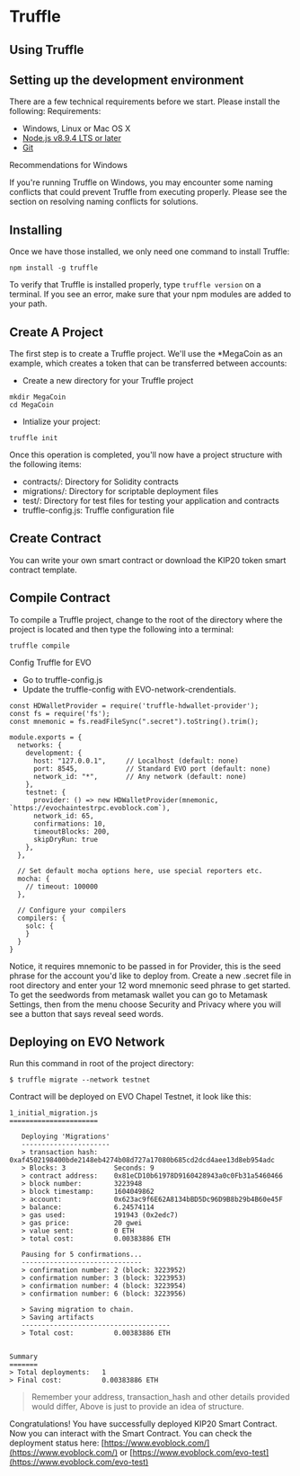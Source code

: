 # Truffle
## Using Truffle
## Setting up the development environment
There are a few technical requirements before we start. Please install the following: Requirements:
- Windows, Linux or Mac OS X
- [Node.js v8.9.4 LTS or later](https://nodejs.org/en/)
- [Git](https://git-scm.com/)

Recommendations for Windows

If you're running Truffle on Windows, you may encounter some naming conflicts that could prevent Truffle from executing properly. Please see the section on resolving naming conflicts for solutions.
## Installing
Once we have those installed, we only need one command to install Truffle:

```
npm install -g truffle
```
To verify that Truffle is installed properly, type `truffle version` on a terminal. If you see an error, make sure that your npm modules are added to your path.

## Create A Project
The first step is to create a Truffle project. We'll use the *MegaCoin as an example, which creates a token that can be transferred between accounts:
- Create a new directory for your Truffle project
```
mkdir MegaCoin
cd MegaCoin
```
- Intialize your project:
```
truffle init
```
Once this operation is completed, you'll now have a project structure with the following items:
- contracts/: Directory for Solidity contracts
- migrations/: Directory for scriptable deployment files
- test/: Directory for test files for testing your application and contracts
- truffle-config.js: Truffle configuration file

## Create Contract
You can write your own smart contract or download the KIP20 token smart contract template.

## Compile Contract
To compile a Truffle project, change to the root of the directory where the project is located and then type the following into a terminal:
```
truffle compile
```
Config Truffle for EVO
- Go to truffle-config.js
- Update the truffle-config with EVO-network-crendentials.
```
const HDWalletProvider = require('truffle-hdwallet-provider');
const fs = require('fs');
const mnemonic = fs.readFileSync(".secret").toString().trim();

module.exports = {
  networks: {
    development: {
      host: "127.0.0.1",     // Localhost (default: none)
      port: 8545,            // Standard EVO port (default: none)
      network_id: "*",       // Any network (default: none)
    },
    testnet: {
      provider: () => new HDWalletProvider(mnemonic, `https://evochaintestrpc.evoblock.com`),
      network_id: 65,
      confirmations: 10,
      timeoutBlocks: 200,
      skipDryRun: true
    },
  },

  // Set default mocha options here, use special reporters etc.
  mocha: {
    // timeout: 100000
  },

  // Configure your compilers
  compilers: {
    solc: {
    }
  }
}
```
Notice, it requires mnemonic to be passed in for Provider, this is the seed phrase for the account you'd like to deploy from. Create a new .secret file in root directory and enter your 12 word mnemonic seed phrase to get started. To get the seedwords from metamask wallet you can go to Metamask Settings, then from the menu choose Security and Privacy where you will see a button that says reveal seed words.
## Deploying on EVO Network
Run this command in root of the project directory:
```
$ truffle migrate --network testnet
```
Contract will be deployed on EVO Chapel Testnet, it look like this:
```
1_initial_migration.js
======================

   Deploying 'Migrations'
   ----------------------
   > transaction hash:    0xaf4502198400bde2148eb4274b08d727a17080b685cd2dcd4aee13d8eb954adc
   > Blocks: 3            Seconds: 9
   > contract address:    0x81eCD10b61978D9160428943a0c0Fb31a5460466
   > block number:        3223948
   > block timestamp:     1604049862
   > account:             0x623ac9f6E62A8134bBD5Dc96D9B8b29b4B60e45F
   > balance:             6.24574114
   > gas used:            191943 (0x2edc7)
   > gas price:           20 gwei
   > value sent:          0 ETH
   > total cost:          0.00383886 ETH

   Pausing for 5 confirmations...
   ------------------------------
   > confirmation number: 2 (block: 3223952)
   > confirmation number: 3 (block: 3223953)
   > confirmation number: 4 (block: 3223954)
   > confirmation number: 6 (block: 3223956)

   > Saving migration to chain.
   > Saving artifacts
   -------------------------------------
   > Total cost:          0.00383886 ETH


Summary
=======
> Total deployments:   1
> Final cost:          0.00383886 ETH
```
> Remember your address, transaction_hash and other details provided would differ, Above is just to provide an idea of structure.

Congratulations! You have successfully deployed KIP20 Smart Contract. Now you can interact with the Smart Contract.
You can check the deployment status here: [https://www.evoblock.com/](https://www.evoblock.com/) or [https://www.evoblock.com/evo-test](https://www.evoblock.com/evo-test)

